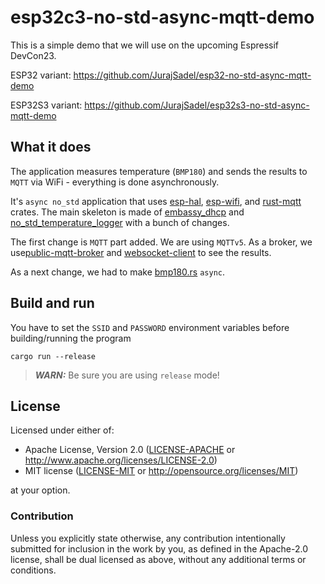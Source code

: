 # esp32c3-no-std-async-mqtt-demo

This is a simple demo that we will use on the upcoming Espressif DevCon23.

ESP32 variant: https://github.com/JurajSadel/esp32-no-std-async-mqtt-demo

ESP32S3 variant: https://github.com/JurajSadel/esp32s3-no-std-async-mqtt-demo

## What it does
The application measures temperature (`BMP180`) and sends the results to `MQTT` via WiFi - everything is done asynchronously.

It's `async no_std` application that uses [esp-hal](https://crates.io/crates/esp32c3-hal), [esp-wifi](https://github.com/esp-rs/esp-wifi/tree/main), and [rust-mqtt](https://crates.io/crates/rust-mqtt) crates. The main skeleton is made of [embassy_dhcp](https://github.com/esp-rs/esp-wifi/blob/68dc11bbb2c0efa29c4acbbf134d6f142441065e/examples-esp32c3/examples/embassy_dhcp.rs) and [no_std_temperature_logger](https://github.com/bjoernQ/esp32-rust-nostd-temperature-logger) with a bunch of changes.

The first change is `MQTT` part added. We are using `MQTTv5`. As a broker, we use[public-mqtt-broker](https://www.hivemq.com/public-mqtt-broker/) and [websocket-client](https://www.hivemq.com/demos/websocket-client/) to see the results.

As a next change, we had to make [bmp180.rs](https://github.com/bjoernQ/esp32-rust-nostd-temperature-logger/blob/main/src/bmp180.rs) `async`.

## Build and run
You have to set the `SSID` and `PASSWORD` environment variables before building/running the program

`cargo run --release`

> **_WARN:_** Be sure you are using `release` mode!
## License

Licensed under either of:

- Apache License, Version 2.0 ([LICENSE-APACHE](LICENSE-APACHE) or http://www.apache.org/licenses/LICENSE-2.0)
- MIT license ([LICENSE-MIT](LICENSE-MIT) or http://opensource.org/licenses/MIT)

at your option.

### Contribution

Unless you explicitly state otherwise, any contribution intentionally submitted for inclusion in
the work by you, as defined in the Apache-2.0 license, shall be dual licensed as above, without
any additional terms or conditions.
